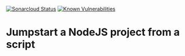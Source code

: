 [![Sonarcloud Status](https://sonarcloud.io/api/project_badges/measure?project=gotreasa_gotreasa_jumpstart-nodejs&metric=alert_status)](https://sonarcloud.io/dashboard?id=gotreasa_gotreasa_jumpstart-nodejs)
[![Known Vulnerabilities](https://snyk.io/test/github/gotreasa/jumpstart-nodejs-repository/badge.svg)](https://snyk.io/test/github/gotreasa/jumpstart-nodejs-repository)

# Jumpstart a NodeJS project from a script  
